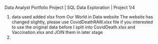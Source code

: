 
Data Analyst Portfolio Project | SQL Data Exploration | Project 1/4

1. data used added xlsx from Our World in Data website
   The website has changed slightly, please use CovidDeathRAW.xlsx file if you interested to use the original data before I split into CovidDeath.xlsx and Vaccination.xlsx and JOIN them in   later stage
2. 
